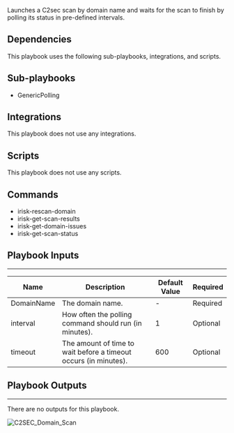 Launches a C2sec scan by domain name and waits for the scan to finish by polling its status in pre-defined intervals.

## Dependencies
This playbook uses the following sub-playbooks, integrations, and scripts.

## Sub-playbooks
* GenericPolling

## Integrations
This playbook does not use any integrations.

## Scripts
This playbook does not use any scripts.

## Commands
* irisk-rescan-domain
* irisk-get-scan-results
* irisk-get-domain-issues
* irisk-get-scan-status

## Playbook Inputs
---

| **Name** | **Description** | **Default Value** | **Required** |
| --- | --- | --- | --- |
| DomainName | The domain name. | - | Required |
| interval | How often the polling command should run (in minutes). | 1 | Optional |
| timeout | The amount of time to wait before a timeout occurs (in minutes). | 600 | Optional |

## Playbook Outputs
---
There are no outputs for this playbook.

![C2SEC_Domain_Scan](https://github.com/demisto/content/blob/77dfca704d8ac34940713c1737f89b07a5fc2b9d/images/playbooks/C2SEC_Domain_Scan.png)
